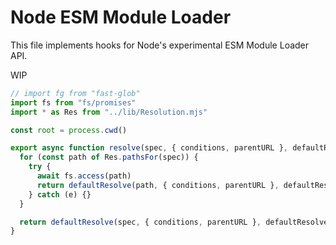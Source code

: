 # Node ESM Module Loader

This file implements hooks for Node's experimental ESM Module Loader API.

WIP

```mjs
// import fg from "fast-glob"
import fs from "fs/promises"
import * as Res from "../lib/Resolution.mjs"
```

```mjs
const root = process.cwd()
```

```mjs
export async function resolve(spec, { conditions, parentURL }, defaultResolve) {
  for (const path of Res.pathsFor(spec)) {
    try {
      await fs.access(path)
      return defaultResolve(path, { conditions, parentURL }, defaultResolve)
    } catch (e) {}
  }

  return defaultResolve(spec, { conditions, parentURL }, defaultResolve)
}
```
